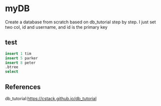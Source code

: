 # myDB
Create a database from scratch based on db_tutorial step by step.
I just set two col, id and username, and id is the primary key
## test

```sql
insert 1 tim
insert 5 parker
insert 8 peter
.btree
select
```
## References
db_tutorial:https://cstack.github.io/db_tutorial